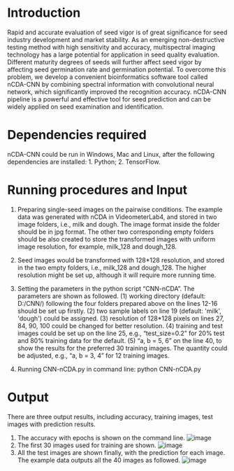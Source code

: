 # Introduction
 Rapid and accurate evaluation of seed vigor is of great significance for seed industry development and market stability. As an emerging non-destructive testing method with high sensitivity and accuracy, multispectral imaging technology has a large potential for application in seed quality evaluation. Different maturity degrees of seeds will further affect seed vigor by affecting seed germination rate and germination potential. To overcome this problem, we develop a convenient bioinformatics software tool called nCDA-CNN by combining spectral information with convolutional neural network, which significantly improved the recognition accuracy. nCDA-CNN pipeline is a powerful and effective tool for seed prediction and can be widely applied on seed examination and identification. 
# Dependencies required
 nCDA-CNN could be run in Windows, Mac and Linux, after the following dependencies are installed: 1. Python; 2. TensorFlow. 
# Running procedures and Input 
1. Preparing single-seed images on the pairwise conditions. The example data was generated with nCDA in VideometerLab4, and stored in two image folders, i.e., milk and dough. The image format inside the folder should be in jpg format. The other two corresponding empty folders should be also created to store the transformed images with uniform image resolution, for example, milk_128 and dough_128.
  
2. Seed images would be transformed with 128*128 resolution, and stored in the two empty folders, i.e., milk_128 and dough_128. The higher resolution might be set up, although it will require more running time.
  
3. Setting the parameters in the python script “CNN-nCDA”. The parameters are shown as followed.
(1) working directory (default: D:/CNN/) following the four folders prepared above on the lines 12-16 should be set up firstly. 
(2) two sample labels on line 19 (default: 'milk', 'dough') could be assigned. 
(3) resolution of 128*128 pixels on lines 27, 84, 90, 100 could be changed for better resolution. 
(4) training and test images could be set up on the line 25, e.g., “test_size=0.2” for 20% test and 80% training data for the default. 
(5) “a, b = 5, 6” on the line 40, to show the results for the preferred 30 training images. The quantity could be adjusted, e.g., “a, b = 3, 4” for 12 training images. 

4. Running CNN-nCDA.py in command line: python CNN-nCDA.py
# Output
There are three output results, including accuracy, training images, test images with prediction results. 
1. The accuracy with epochs is shown on the command line.
![image](main/readme%20images/1.png)
2. The first 30 images used for training are shown.
![image](main/readme%20images/2.png)
3. All the test images are shown finally, with the prediction for each image. The example data outputs all the 40 images as followed. 
![image](main/readme%20images/3.png)
